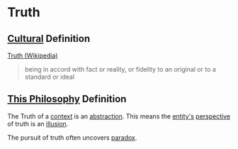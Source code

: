 # Truth

## [Cultural](./culture.md) Definition

<a href="https://en.wikipedia.org/wiki/Truth" target="_blank">Truth (Wikipedia)</a>

> being in accord with fact or reality, or fidelity to an original or to a standard or ideal

## [This Philosophy](./this-philosophy.md) Definition

The Truth of a [context](./context.md) is an [abstraction](./abstraction.md). This means the [entity's](./entity.md) [perspective](perspective.md) of truth is an [illusion](./illusion.md).

The pursuit of truth often uncovers [paradox](./paradox.md).
